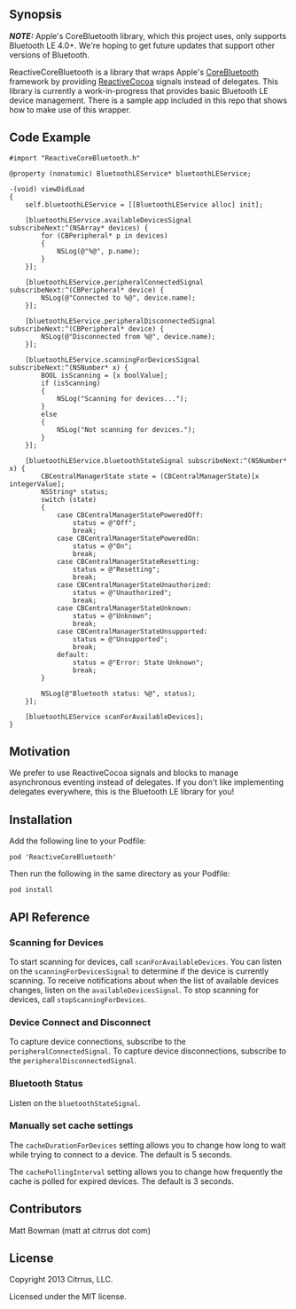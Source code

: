## Synopsis

**_NOTE:_** Apple's CoreBluetooth library, which this project uses, only supports Bluetooth LE 4.0+. We're hoping to get future updates that support other versions of Bluetooth.

ReactiveCoreBluetooth is a library that wraps Apple's [CoreBluetooth](http://developer.apple.com/library/ios/#documentation/CoreBluetooth/Reference/CoreBluetooth_Framework/_index.html) framework by providing [ReactiveCocoa](https://github.com/ReactiveCocoa/ReactiveCocoa) signals instead of delegates. This library is currently a work-in-progress that provides basic Bluetooth LE device management. There is a sample app included in this repo that shows how to make use of this wrapper.

## Code Example

    #import "ReactiveCoreBluetooth.h"

	@property (nonatomic) BluetoothLEService* bluetoothLEService;

    -(void) viewDidLoad
    {
	    self.bluetoothLEService = [[BluetoothLEService alloc] init];

	    [bluetoothLEService.availableDevicesSignal subscribeNext:^(NSArray* devices) {
	        for (CBPeripheral* p in devices)
	        {
	        	NSLog(@"%@", p.name);
	        }
	    }];

	    [bluetoothLEService.peripheralConnectedSignal subscribeNext:^(CBPeripheral* device) {
        	NSLog(@"Connected to %@", device.name);
	    }];

	    [bluetoothLEService.peripheralDisconnectedSignal subscribeNext:^(CBPeripheral* device) {
        	NSLog(@"Disconnected from %@", device.name);
	    }];

	    [bluetoothLEService.scanningForDevicesSignal subscribeNext:^(NSNumber* x) {
	    	BOOL isScanning = [x boolValue];
	    	if (isScanning)
	    	{
	    		NSLog("Scanning for devices...");
	    	}
	    	else
	    	{
	    		NSLog("Not scanning for devices.");
	    	}
		}];

	    [bluetoothLEService.bluetoothStateSignal subscribeNext:^(NSNumber* x) {
	        CBCentralManagerState state = (CBCentralManagerState)[x integerValue];
	        NSString* status;
	        switch (state)
	        {
	            case CBCentralManagerStatePoweredOff:
	                status = @"Off";
	                break;
	            case CBCentralManagerStatePoweredOn:
	                status = @"On";
	                break;
	            case CBCentralManagerStateResetting:
	                status = @"Resetting";
	                break;
	            case CBCentralManagerStateUnauthorized:
	                status = @"Unauthorized";
	                break;
	            case CBCentralManagerStateUnknown:
	                status = @"Unknown";
	                break;
	            case CBCentralManagerStateUnsupported:
	                status = @"Unsupported";
	                break;
	            default:
	                status = @"Error: State Unknown";
	                break;
	        }

	        NSLog(@"Bluetooth status: %@", status);
	    }];

	    [bluetoothLEService scanForAvailableDevices];
    }

## Motivation

We prefer to use ReactiveCocoa signals and blocks to manage asynchronous eventing instead of delegates. If you don't like implementing delegates everywhere, this is the Bluetooth LE library for you!

## Installation

Add the following line to your Podfile:

	pod 'ReactiveCoreBluetooth'

Then run the following in the same directory as your Podfile:

	pod install

## API Reference

### Scanning for Devices

To start scanning for devices, call `scanForAvailableDevices`. You can listen on the `scanningForDevicesSignal` to determine if the device is currently scanning. To receive notifications about when the list of available devices changes, listen on the `availableDevicesSignal`. To stop scanning for devices, call `stopScanningForDevices`.

### Device Connect and Disconnect

To capture device connections, subscribe to the `peripheralConnectedSignal`. To capture device disconnections, subscribe to the `peripheralDisconnectedSignal`.

### Bluetooth Status

Listen on the `bluetoothStateSignal`.

### Manually set cache settings

The `cacheDurationForDevices` setting allows you to change how long to wait while trying to connect to a device. The default is 5 seconds.

The `cachePollingInterval` setting allows you to change how frequently the cache is polled for expired devices. The default is 3 seconds.

## Contributors

Matt Bowman (matt at citrrus dot com)

## License

Copyright 2013 Citrrus, LLC.

Licensed under the MIT license.
